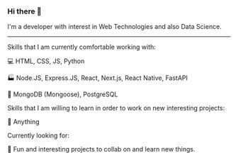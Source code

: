 ### Hi there 👋

I'm a developer with interest in Web Technologies and also Data Science. 


________________________________________________________

Skills that I am currently comfortable working with:     
   
:computer:  HTML, CSS, JS, Python  
   
:factory:  Node.JS, Express.JS, React, Next.js, React Native, FastAPI 
    
:floppy_disk:  MongoDB (Mongoose), PostgreSQL
 
Skills that I am willing to learn in order to work on new interesting projects:

:muscle:  Anything

Currently looking for:   
  
:handshake: Fun and interesting projects to collab on and learn new things. 

<!--
**msx-dev/msx-dev** is a ✨ _special_ ✨ repository because its `README.md` (this file) appears on your GitHub profile.

Here are some ideas to get you started:

- 🔭 I’m currently working on ...
- 🌱 I’m currently learning ...
- 👯 I’m looking to collaborate on ...
- 🤔 I’m looking for help with ...
- 💬 Ask me about ...
- 📫 How to reach me: ...
- 😄 Pronouns: ...
- ⚡ Fun fact: ...
-->
